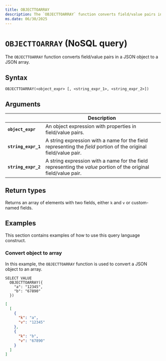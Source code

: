 ```yaml
---
title: OBJECTTOARRAY
description: The `OBJECTTOARRAY` function converts field/value pairs in a JSON object to a JSON array.
ms.date: 06/30/2025
---
```


# `OBJECTTOARRAY` (NoSQL query)

The `OBJECTTOARRAY` function converts field/value pairs in a JSON object to a JSON array.

## Syntax

```nosql
OBJECTTOARRAY(<object_expr> [, <string_expr_1>, <string_expr_2>])
```

## Arguments

| | Description |
| --- | --- |
| **`object_expr`** | An object expression with properties in field/value pairs. |
| **`string_expr_1`** | A string expression with a name for the field representing the *field* portion of the original field/value pair. |
| **`string_expr_2`** | A string expression with a name for the field representing the *value* portion of the original field/value pair. |

## Return types

Returns an array of elements with two fields, either `k` and `v` or custom-named fields.

## Examples

This section contains examples of how to use this query language construct.

### Convert object to array

In this example, the `OBJECTTOARRAY` function is used to convert a JSON object to an array.

```nosql
SELECT VALUE
  OBJECTTOARRAY({
    "a": "12345",
    "b": "67890"
  })
```

```json
[
  [
    {
      "k": "a",
      "v": "12345"
    },
    {
      "k": "b",
      "v": "67890"
    }
  ]
]
```
